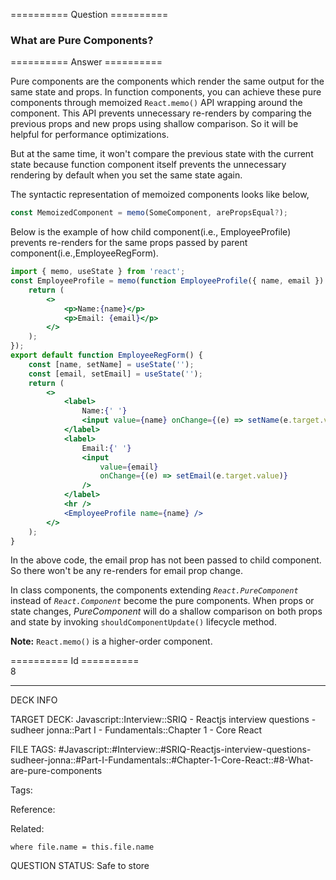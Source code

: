 ========== Question ==========  

### What are Pure Components?  

========== Answer ==========  

Pure components are the components which render the same output for the same state and props. In function components, you can achieve these pure components through memoized `React.memo()` API wrapping around the component. This API prevents unnecessary re-renders by comparing the previous props and new props using shallow comparison. So it will be helpful for performance optimizations.

But at the same time, it won't compare the previous state with the current state because function component itself prevents the unnecessary rendering by default when you set the same state again.

The syntactic representation of memoized components looks like below,

```jsx
const MemoizedComponent = memo(SomeComponent, arePropsEqual?);
```

Below is the example of how child component(i.e., EmployeeProfile) prevents re-renders for the same props passed by parent component(i.e.,EmployeeRegForm).

```jsx
import { memo, useState } from 'react';
const EmployeeProfile = memo(function EmployeeProfile({ name, email }) {
    return (
        <>
            <p>Name:{name}</p>
            <p>Email: {email}</p>
        </>
    );
});
export default function EmployeeRegForm() {
    const [name, setName] = useState('');
    const [email, setEmail] = useState('');
    return (
        <>
            <label>
                Name:{' '}
                <input value={name} onChange={(e) => setName(e.target.value)} />
            </label>
            <label>
                Email:{' '}
                <input
                    value={email}
                    onChange={(e) => setEmail(e.target.value)}
                />
            </label>
            <hr />
            <EmployeeProfile name={name} />
        </>
    );
}
```

In the above code, the email prop has not been passed to child component. So there won't be any re-renders for email prop change.

In class components, the components extending _`React.PureComponent`_ instead of _`React.Component`_ become the pure components. When props or state changes, _PureComponent_ will do a shallow comparison on both props and state by invoking `shouldComponentUpdate()` lifecycle method.

**Note:** `React.memo()` is a higher-order component.

========== Id ==========  
8

---

DECK INFO

TARGET DECK: Javascript::Interview::SRIQ - Reactjs interview questions - sudheer jonna::Part I - Fundamentals::Chapter 1 - Core React

FILE TAGS: #Javascript::#Interview::#SRIQ-Reactjs-interview-questions-sudheer-jonna::#Part-I-Fundamentals::#Chapter-1-Core-React::#8-What-are-pure-components

Tags:

Reference:

Related:

```dataview
where file.name = this.file.name
```
QUESTION STATUS: Safe to store
